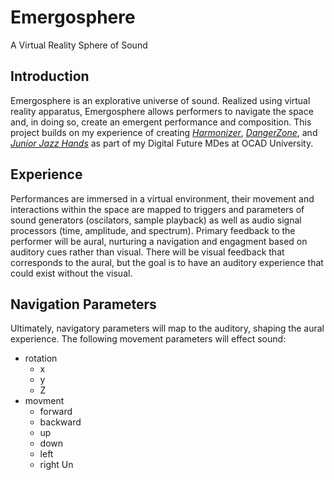 # Emergosphere
A Virtual Reality Sphere of Sound
## Introduction
Emergosphere is an explorative universe of sound. Realized using virtual reality apparatus, Emergosphere allows performers to navigate the space and, in doing so, create an emergent performance and composition. This project builds on my experience of creating _[Harmonizer](http://blog.ocad.ca/wordpress/digf6037-fw201702-01/2017/11/harmonizer/)_, _[DangerZone](https://braithwaite-finlay.format.com/blog/digital-games-blog-003-danger-zone/)_, and _[Junior Jazz Hands](https://braithwaite-finlay.format.com/blog/digital-games-blog-006-jjh-final-submission/)_ as part of my Digital Future MDes at OCAD University.
## Experience
Performances are immersed in a virtual environment, their movement and interactions within the space are mapped to triggers and parameters of sound generators (oscilators, sample playback) as well as audio signal processors (time, amplitude, and spectrum). Primary feedback to the performer will be aural, nurturing a navigation and engagment based on auditory cues rather than visual. There will be visual feedback that corresponds to the aural, but the goal is to have an auditory experience that could exist without the visual.
## Navigation Parameters
Ultimately, navigatory parameters will map to the auditory, shaping the aural experience. The following movement parameters will effect sound:
* rotation
  * x
  * y
  * Z
* movment
  * forward
  * backward
  * up
  * down
  * left
  * right
Un
